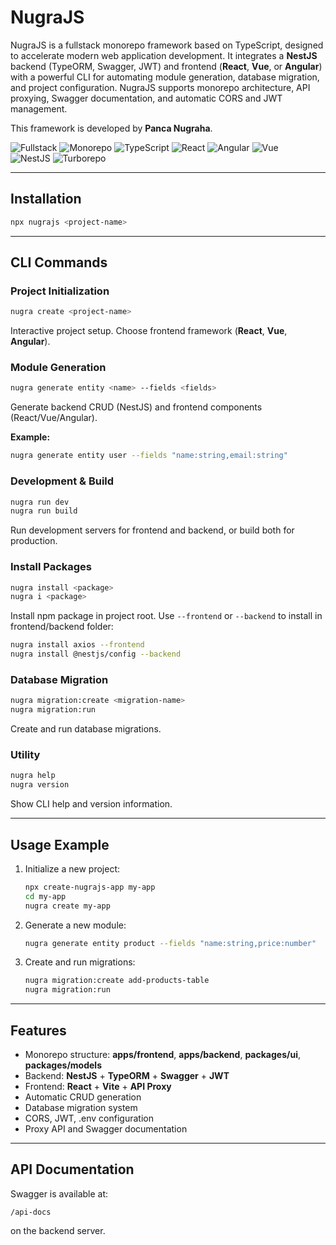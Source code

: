

# NugraJS

NugraJS is a fullstack monorepo framework based on TypeScript, designed to accelerate modern web application development. It integrates a **NestJS** backend (TypeORM, Swagger, JWT) and frontend (**React**, **Vue**, or **Angular**) with a powerful CLI for automating module generation, database migration, and project configuration. NugraJS supports monorepo architecture, API proxying, Swagger documentation, and automatic CORS and JWT management.

This framework is developed by **Panca Nugraha**.

![Fullstack](https://img.shields.io/badge/-Fullstack-blue) 
![Monorepo](https://img.shields.io/badge/-Monorepo-blue) 
![TypeScript](https://img.shields.io/badge/-TypeScript-blue) 
![React](https://img.shields.io/badge/-React-blue) 
![Angular](https://img.shields.io/badge/-Angular-blue)
![Vue](https://img.shields.io/badge/-Vue-blue)  
![NestJS](https://img.shields.io/badge/-NestJS-blue) 
![Turborepo](https://img.shields.io/badge/-Turborepo-blue)

---

## Installation

```bash
npx nugrajs <project-name>
```

---

## CLI Commands


### Project Initialization
```bash
nugra create <project-name>
```
Interactive project setup. Choose frontend framework (**React**, **Vue**, **Angular**).

### Module Generation
```bash
nugra generate entity <name> --fields <fields>
```
Generate backend CRUD (NestJS) and frontend components (React/Vue/Angular).

**Example:**
```bash
nugra generate entity user --fields "name:string,email:string"
```

### Development & Build
```bash
nugra run dev
nugra run build
```
Run development servers for frontend and backend, or build both for production.

### Install Packages
```bash
nugra install <package>
nugra i <package>
```
Install npm package in project root. Use `--frontend` or `--backend` to install in frontend/backend folder:
```bash
nugra install axios --frontend
nugra install @nestjs/config --backend
```

### Database Migration
```bash
nugra migration:create <migration-name>
nugra migration:run
```
Create and run database migrations.

### Utility
```bash
nugra help
nugra version
```
Show CLI help and version information.

---

## Usage Example

1. Initialize a new project:
   ```bash
   npx create-nugrajs-app my-app
   cd my-app
   nugra create my-app
   ```

2. Generate a new module:
   ```bash
   nugra generate entity product --fields "name:string,price:number"
   ```

3. Create and run migrations:
   ```bash
   nugra migration:create add-products-table
   nugra migration:run
   ```

---

## Features

- Monorepo structure: **apps/frontend**, **apps/backend**, **packages/ui**, **packages/models**
- Backend: **NestJS** + **TypeORM** + **Swagger** + **JWT**
- Frontend: **React** + **Vite** + **API Proxy**
- Automatic CRUD generation
- Database migration system
- CORS, JWT, .env configuration
- Proxy API and Swagger documentation

---

## API Documentation

Swagger is available at:
```
/api-docs
```
on the backend server.
